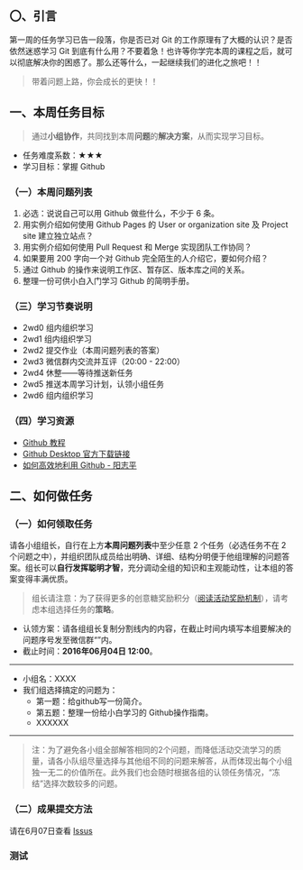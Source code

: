 ## 〇、引言

第一周的任务学习已告一段落，你是否已对 Git 的工作原理有了大概的认识？是否依然迷惑学习 Git 到底有什么用？不要着急！也许等你学完本周的课程之后，就可以彻底解决你的困惑了。那么还等什么，一起继续我们的进化之旅吧！！

> 带着问题上路，你会成长的更快！！

## 一、本周任务目标

> 通过**小组协作**，共同找到本周**问题**的**解决方案**，从而实现学习目标。

- 任务难度系数：★★★
- 学习目标：掌握 Github 

### （一）本周问题列表

1. 必选：说说自己可以用 Github 做些什么，不少于 6 条。
2. 用实例介绍如何使用 Github Pages 的 User or organization site 及 Project site 建立独立站点？
3. 用实例介绍如何使用 Pull Request 和 Merge 实现团队工作协同？
4. 如果要用 200 字向一个对 Github 完全陌生的人介绍它，要如何介绍？
5. 通过 Github 的操作来说明工作区、暂存区、版本库之间的关系。
6. 整理一份可供小白入门学习 Github 的简明手册。

### （三）学习节奏说明

- 2wd0 组内组织学习
- 2wd1 组内组织学习
- 2wd2 提交作业（本周问题列表的答案）
- 2wd3 微信群内交流并互评（20:00 - 22:00）
- 2wd4 休整——等待推送新任务
- 2wd5 推送本周学习计划，认领小组任务
- 2wd6 组内组织学习

### （四）学习资源
 
- [Github 教程][1]
- [Github Desktop 官方下载链接][2]
- [如何高效地利用 Github - 阳志平][3]
	 
## 二、如何做任务

### （一）如何领取任务

请各小组组长，自行在上方**本周问题列表**中至少任意 2 个任务（必选任务不在 2 个问题之中），并组织团队成员给出明确、详细、结构分明便于他组理解的问题答案。组长可以**自行发挥聪明才智**，充分调动全组的知识和主观能动性，让本组的答案变得丰满优质。

> 组长请注意：为了获得更多的创意糖奖励积分（[阅读活动奖励机制][4]），请考虑本组选择任务的**策略**。

- 认领方案：请各组组长复制分割线内的内容，在截止时间内填写本组要解决的问题序号发至微信群“”内。
- 截止时间：**2016年06月04日 12:00**。

---- 
- 小组名：XXXX
- 我们组选择搞定的问题为：
	- 第一题：给github写一份简介。
	- 第五题：整理一份给小白学习的 Github操作指南。
	- XXXXXX
			 
---- 

> 注：为了避免各小组全部解答相同的2个问题，而降低活动交流学习的质量，请各小队组尽量选择与其他组不同的问题来解答，从而体现出每个小组独一无二的价值所在。此外我们也会随时根据各组的认领任务情况，“冻结”选择次数较多的问题。

### （二）成果提交方法

请在6月07日查看 [Issus][5]

### 测试

[1]:	http://www.worldhello.net/gotgithub/
[2]:	https://desktop.github.com/
[3]:	http://www.yangzhiping.com/tech/github.html
[4]:	https://github.com/runwithcc/HTWAAG/blob/master/HbEvaluate.md
[5]:	https://github.com/runwithcc/HTWAAG/issues
